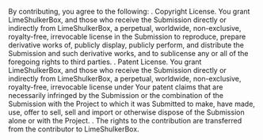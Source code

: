 By contributing, you agree to the following:
. Copyright License. You grant LimeShulkerBox, and those who receive the Submission directly or indirectly from LimeShulkerBox, a perpetual, worldwide, non-exclusive, royalty-free, irrevocable license in the Submission to reproduce, prepare derivative works of, publicly display, publicly perform, and distribute the Submission and such derivative works, and to sublicense any or all of the foregoing rights to third parties.
. Patent License. You grant LimeShulkerBox, and those who receive the Submission directly or indirectly from LimeShulkerBox, a perpetual, worldwide, non-exclusive, royalty-free, irrevocable license under Your patent claims that are necessarily infringed by the Submission or the combination of the Submission with the Project to which it was Submitted to make, have made, use, offer to sell, sell and import or otherwise dispose of the Submission alone or with the Project.
. The rights to the contribution are transferred from the contributor to LimeShulkerBox.
